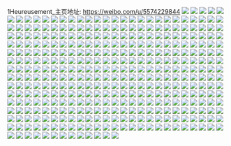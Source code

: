 1Heureusement_主页地址: https://weibo.com/u/5574229844 
![](https://wx4.sinaimg.cn/mw2000/0065eTOYly1h9g0fkfnb5j32c02v5kjl.jpg) 
![](https://wx4.sinaimg.cn/mw2000/0065eTOYly1h9g0fjd23ej32c02kdhdt.jpg) 
![](https://wx4.sinaimg.cn/mw2000/0065eTOYly1h8nfcyrdczj30gp15743u.jpg) 
![](https://wx4.sinaimg.cn/mw2000/0065eTOYly1h8nfgtusgvj30n01dsth3.jpg) 
![](https://wx4.sinaimg.cn/mw2000/0065eTOYly1h87h7eddx4j32c0340qv7.jpg) 
![](https://wx4.sinaimg.cn/mw2000/0065eTOYly1h87h7ctkf0j30n00rdn0i.jpg) 
![](https://wx4.sinaimg.cn/mw2000/0065eTOYly1h7xgreog3yj31o0280qv5.jpg) 
![](https://wx4.sinaimg.cn/mw2000/0065eTOYly1h7vthmafpkj30tq1ebqim.jpg) 
![](https://wx4.sinaimg.cn/mw2000/0065eTOYly1h7s8ozr6tjj30tz11oaw8.jpg) 
![](https://wx4.sinaimg.cn/mw2000/0065eTOYly1h7ixq9ml2gj313u0tuwlo.jpg) 
![](https://wx4.sinaimg.cn/mw2000/0065eTOYly1h7ixks52n8j30n01ds775.jpg) 
![](https://wx4.sinaimg.cn/mw2000/0065eTOYly1h7ixk17zbwj30tw13wgvd.jpg) 
![](https://wx4.sinaimg.cn/mw2000/0065eTOYly1h7fc549nn4j32c1340npf.jpg) 
![](https://wx4.sinaimg.cn/mw2000/0065eTOYly1h7fc55urvuj32c0340npf.jpg) 
![](https://wx4.sinaimg.cn/mw2000/0065eTOYly1h7db4w5lzzj32c0340qv6.jpg) 
![](https://wx4.sinaimg.cn/mw2000/0065eTOYly1h7bmnwk5rij31o0280tre.jpg) 
![](https://wx4.sinaimg.cn/mw2000/0065eTOYly1h7bmoegm1bj30s80gxab5.jpg) 
![](https://wx4.sinaimg.cn/mw2000/0065eTOYly1h7ahobvyj8j30mz0zg0uy.jpg) 
![](https://wx4.sinaimg.cn/mw2000/0065eTOYly1h79pvp98o8j30ei0c0mz2.jpg) 
![](https://wx4.sinaimg.cn/mw2000/0065eTOYly1h79pvozrf8j30tr0no43y.jpg) 
![](https://wx4.sinaimg.cn/mw2000/0065eTOYly1h784aw21x2j30kb112k1z.jpg) 
![](https://wx4.sinaimg.cn/mw2000/0065eTOYly1h72wte7954j31sc2dsqv5.jpg) 
![](https://wx4.sinaimg.cn/mw2000/0065eTOYly1h6vw7lbezjj31o0280qv5.jpg) 
![](https://wx4.sinaimg.cn/mw2000/0065eTOYly1h6vw8ila9yj31o0280wol.jpg) 
![](https://wx4.sinaimg.cn/mw2000/0065eTOYly1h6tkri60z1j32c03404qr.jpg) 
![](https://wx4.sinaimg.cn/mw2000/0065eTOYly1h6tkrivtqxj30fo0mb79a.jpg) 
![](https://wx4.sinaimg.cn/mw2000/0065eTOYly1h6sbn3b0b4j33nc3ncayc.jpg) 
![](https://wx4.sinaimg.cn/mw2000/0065eTOYly1h6sbnedzptj32c03407wl.jpg) 
![](https://wx4.sinaimg.cn/mw2000/0065eTOYly1h6l4j8lb0ej32dc35s1l1.jpg) 
![](https://wx4.sinaimg.cn/mw2000/0065eTOYly1h6l4jekrtlj30n01ds7t0.jpg) 
![](https://wx4.sinaimg.cn/mw2000/0065eTOYly1h6l4jltt6cj31o0280u0x.jpg) 
![](https://wx4.sinaimg.cn/mw2000/0065eTOYly1h632x6k21sj31o01o0kjl.jpg) 
![](https://wx4.sinaimg.cn/mw2000/0065eTOYly1h632x81j9qj32c02c0npf.jpg) 
![](https://wx4.sinaimg.cn/mw2000/0065eTOYly1h632xeu7hej30n007djsv.jpg) 
![](https://wx4.sinaimg.cn/mw2000/0065eTOYly1h57s3devb9j33402c0hdw.jpg) 
![](https://wx4.sinaimg.cn/mw2000/0065eTOYly1h4waocbdj9j31o0280b29.jpg) 
![](https://wx4.sinaimg.cn/mw2000/0065eTOYly1h4waodbmo4j31o0280b29.jpg) 
![](https://wx4.sinaimg.cn/mw2000/0065eTOYly1h4v6o161zjj30u0140gw0.jpg) 
![](https://wx4.sinaimg.cn/mw2000/0065eTOYly1h4ihtuj2p1j32c0340hdx.jpg) 
![](https://wx4.sinaimg.cn/mw2000/0065eTOYly1h3ysoyp91oj30s31dxjyc.jpg) 
![](https://wx4.sinaimg.cn/mw2000/0065eTOYly1h3af1xb8bgj31o0280x6p.jpg) 
![](https://wx4.sinaimg.cn/mw2000/0065eTOYly1h3af1zp8nbj31o0280u0x.jpg) 
![](https://wx4.sinaimg.cn/mw2000/0065eTOYly1h36thip5txj31o02804nu.jpg) 
![](https://wx4.sinaimg.cn/mw2000/0065eTOYly1h123asonz8j30qs0u4n2o.jpg) 
![](https://wx4.sinaimg.cn/mw2000/0065eTOYly1gzt83zlwomj31o0280hdt.jpg) 
![](https://wx4.sinaimg.cn/mw2000/0065eTOYly1gz7cf7voxuj30r00yoafn.jpg) 
![](https://wx4.sinaimg.cn/mw2000/0065eTOYly1gz4q3ehencj30u01hcn1j.jpg) 
![](https://wx4.sinaimg.cn/mw2000/0065eTOYly1gxgvtgaf60j31400u011c.jpg) 
![](https://wx4.sinaimg.cn/mw2000/0065eTOYly1gxa9shu01hj33402c0qv6.jpg) 
![](https://wx4.sinaimg.cn/mw2000/0065eTOYly1gxa9sjzqitj33402c0hdu.jpg) 
![](https://wx4.sinaimg.cn/mw2000/0065eTOYly1gxa9slfv2pj32c03407wi.jpg) 
![](https://wx4.sinaimg.cn/mw2000/0065eTOYly1gx2qgeiya7j32c0340u0y.jpg) 
![](https://wx4.sinaimg.cn/mw2000/0065eTOYly1gwfnu23514j31o0280npd.jpg) 
![](https://wx4.sinaimg.cn/mw2000/0065eTOYly1gwfnu5dakij31o0280npd.jpg) 
![](https://wx4.sinaimg.cn/mw2000/0065eTOYly1gwa36yyiuxj33402c04qr.jpg) 
![](https://wx4.sinaimg.cn/mw2000/0065eTOYly1gw6h7mpkm4j32c0340npe.jpg) 
![](https://wx4.sinaimg.cn/mw2000/0065eTOYly1gw6h7p01qoj32c03404qs.jpg) 
![](https://wx4.sinaimg.cn/mw2000/0065eTOYly1gvyx3sausyj30a30b5q44.jpg) 
![](https://wx4.sinaimg.cn/mw2000/0065eTOYly1gvq3axuvtij63402c0hdu02.jpg) 
![](https://wx4.sinaimg.cn/mw2000/0065eTOYly1gvq3azxi57j63402c01kz02.jpg) 
![](https://wx4.sinaimg.cn/mw2000/0065eTOYly1gvq3b1m347j63402c0b2a02.jpg) 
![](https://wx4.sinaimg.cn/mw2000/0065eTOYly1gvfonki5eqj613z0u0wzs02.jpg) 
![](https://wx4.sinaimg.cn/mw2000/0065eTOYly1guyz06ppmsj60n01ds42402.jpg) 
![](https://wx4.sinaimg.cn/mw2000/0065eTOYly1guomzm3g0aj63402c0qv602.jpg) 
![](https://wx4.sinaimg.cn/mw2000/0065eTOYly1guomzoqhloj63402c07wj02.jpg) 
![](https://wx4.sinaimg.cn/mw2000/0065eTOYly1guon16cluxj60tz0mi0z402.jpg) 
![](https://wx4.sinaimg.cn/mw2000/0065eTOYly1guon1crfgsj60tz0miwov02.jpg) 
![](https://wx4.sinaimg.cn/mw2000/0065eTOYly1guomzwdiikj63402c0x6q02.jpg) 
![](https://wx4.sinaimg.cn/mw2000/0065eTOYly1guomzymml8j61o0280x6p02.jpg) 
![](https://wx4.sinaimg.cn/mw2000/0065eTOYly1gudmwn5s73j63342bcx6q02.jpg) 
![](https://wx4.sinaimg.cn/mw2000/0065eTOYly1gu4u2pu35kj61o0280kjl02.jpg) 
![](https://wx4.sinaimg.cn/mw2000/0065eTOYly1gu4u46tyidj62c03407wi02.jpg) 
![](https://wx4.sinaimg.cn/mw2000/0065eTOYly1gtxhe6kbq6j63402c0b2b02.jpg) 
![](https://wx4.sinaimg.cn/mw2000/0065eTOYly1gtxhe8p885j62c0340npe02.jpg) 
![](https://wx4.sinaimg.cn/mw2000/0065eTOYly1gtxhe4kn44j62c0340hdt02.jpg) 
![](https://wx4.sinaimg.cn/mw2000/0065eTOYly1gtxheask9gj61o0280e8202.jpg) 
![](https://wx4.sinaimg.cn/mw2000/0065eTOYly1gtxhedidk8j61o0280x6p02.jpg) 
![](https://wx4.sinaimg.cn/mw2000/0065eTOYly1gtxheeph6tj63402c0kjm02.jpg) 
![](https://wx4.sinaimg.cn/mw2000/0065eTOYly1gtcmyyxogej33402c0hdu.jpg) 
![](https://wx4.sinaimg.cn/mw2000/0065eTOYly1gtcmz05rdwj33402c0b2a.jpg) 
![](https://wx4.sinaimg.cn/mw2000/0065eTOYly1gtcmz1h1zzj33402c0hdu.jpg) 
![](https://wx4.sinaimg.cn/mw2000/0065eTOYly1gtcmz2w31rj33402c0e82.jpg) 
![](https://wx4.sinaimg.cn/mw2000/0065eTOYly1gt3e74ckarj30vc15sk1b.jpg) 
![](https://wx4.sinaimg.cn/mw2000/0065eTOYly1gt3e74u0ldj30vc15sn86.jpg) 
![](https://wx4.sinaimg.cn/mw2000/0065eTOYly1gsxledcq91j33402c07wi.jpg) 
![](https://wx4.sinaimg.cn/mw2000/0065eTOYly1gsxlef5wu8j33402c0kjn.jpg) 
![](https://wx4.sinaimg.cn/mw2000/0065eTOYly1gsxleh3nffj32c0340qv6.jpg) 
![](https://wx4.sinaimg.cn/mw2000/0065eTOYly1gsxleifj1jj33402c0e82.jpg) 
![](https://wx4.sinaimg.cn/mw2000/0065eTOYly1gsu9h3hb0zj317k0oi474.jpg) 
![](https://wx4.sinaimg.cn/mw2000/0065eTOYly1gsu9h4ikuyj33402c0b29.jpg) 
![](https://wx4.sinaimg.cn/mw2000/0065eTOYly1gsoxpb6x2pj33402c0kjn.jpg) 
![](https://wx4.sinaimg.cn/mw2000/0065eTOYly1grnp6phjvkj32c0340e81.jpg) 
![](https://wx4.sinaimg.cn/mw2000/0065eTOYly1gqznpomen3j32c0340qvc.jpg) 
![](https://wx4.sinaimg.cn/mw2000/0065eTOYly1gqtwvrebgzj31o0280e85.jpg) 
![](https://wx4.sinaimg.cn/mw2000/0065eTOYly1gqtwvt17xmj31o0280qv9.jpg) 
![](https://wx4.sinaimg.cn/mw2000/0065eTOYly1gqsgrvzhf4j32c0340b29.jpg) 
![](https://wx4.sinaimg.cn/mw2000/0065eTOYly1gqozspwcraj32c0340e83.jpg) 
![](https://wx4.sinaimg.cn/mw2000/0065eTOYly1gqlwq24u43j30u00u0qeh.jpg) 
![](https://wx4.sinaimg.cn/mw2000/0065eTOYly1gqj79ntcb0j32c0340hdv.jpg) 
![](https://wx4.sinaimg.cn/mw2000/0065eTOYly1gqibk8gb4vj33402c0tp3.jpg) 
![](https://wx4.sinaimg.cn/mw2000/0065eTOYly1gqa77a6eknj30vc15su0x.jpg) 
![](https://wx4.sinaimg.cn/mw2000/0065eTOYly1gptmb5p5bwj33402c0x6p.jpg) 
![](https://wx4.sinaimg.cn/mw2000/0065eTOYly1gptmb7rwf2j33402c0u0x.jpg) 
![](https://wx4.sinaimg.cn/mw2000/0065eTOYly1gptmb4eti8j32c0340u0y.jpg) 
![](https://wx4.sinaimg.cn/mw2000/0065eTOYly1gpr2jtaj0uj33402c01ky.jpg) 
![](https://wx4.sinaimg.cn/mw2000/0065eTOYly1gpr2jqs83rj33402c07wi.jpg) 
![](https://wx4.sinaimg.cn/mw2000/0065eTOYly1gp4i2zjhdij32by2byx6s.jpg) 
![](https://wx4.sinaimg.cn/mw2000/0065eTOYly1gp4i30t6c3j31o01o07wj.jpg) 
![](https://wx4.sinaimg.cn/mw2000/0065eTOYly1got446545zj30vc15sx63.jpg) 
![](https://wx4.sinaimg.cn/mw2000/0065eTOYly1got446r6ssj30vc15s7vl.jpg) 
![](https://wx4.sinaimg.cn/mw2000/0065eTOYly1got447fsw1j30vc15sb1n.jpg) 
![](https://wx4.sinaimg.cn/mw2000/0065eTOYly1got448zzcmj33402c0x6q.jpg) 
![](https://wx4.sinaimg.cn/mw2000/0065eTOYly1gokugqg52ij33402c0hdu.jpg) 
![](https://wx4.sinaimg.cn/mw2000/0065eTOYly1gn8cqio2gfj30u0140nlh.jpg) 
![](https://wx4.sinaimg.cn/mw2000/0065eTOYly1gn8cqjljmej30u0140nl1.jpg) 
![](https://wx4.sinaimg.cn/mw2000/0065eTOYly1gn8cqkjemwj30u0140qt7.jpg) 
![](https://wx4.sinaimg.cn/mw2000/0065eTOYly1gmpb7ralcmj311k11kqja.jpg) 
![](https://wx4.sinaimg.cn/mw2000/0065eTOYly1gmlx9546a3j31mg3341kz.jpg) 
![](https://wx4.sinaimg.cn/mw2000/0065eTOYly1gmkmun0vycj30u01404qp.jpg) 
![](https://wx4.sinaimg.cn/mw2000/0065eTOYly1gls5ws6ppmj30u01401kx.jpg) 
![](https://wx4.sinaimg.cn/mw2000/0065eTOYly1gl74rc2qqhj30u00u0qij.jpg) 
![](https://wx4.sinaimg.cn/mw2000/0065eTOYly1gjslx5yvgyj31e01uohdt.jpg) 
![](https://wx4.sinaimg.cn/mw2000/0065eTOYly1gjslx6omp3j31e01uoe81.jpg) 
![](https://wx4.sinaimg.cn/mw2000/0065eTOYly1gjslx7cxhbj31e01uonpd.jpg) 
![](https://wx4.sinaimg.cn/mw2000/0065eTOYly1gjslx8h4woj31kw16o4qq.jpg) 
![](https://wx4.sinaimg.cn/mw2000/0065eTOYly1gjslx91wbcj316o1kwnpd.jpg) 
![](https://wx4.sinaimg.cn/mw2000/0065eTOYly1gjslx9tr5oj316o1kw1ky.jpg) 
![](https://wx4.sinaimg.cn/mw2000/0065eTOYly1gj7t1vwdllj316o1kwkjl.jpg) 
![](https://wx4.sinaimg.cn/mw2000/0065eTOYly1gixkngag61j31400u0h8s.jpg) 
![](https://wx4.sinaimg.cn/mw2000/0065eTOYly1gixkngnufvj31400u0e3y.jpg) 
![](https://wx4.sinaimg.cn/mw2000/0065eTOYly1gipdxr2cibj30u00yw1kx.jpg) 
![](https://wx4.sinaimg.cn/mw2000/0065eTOYly1giieoeucwtj30qo0v1wgc.jpg) 
![](https://wx4.sinaimg.cn/mw2000/0065eTOYly1ghynn4tlxtj30u00u0k46.jpg) 
![](https://wx4.sinaimg.cn/mw2000/0065eTOYly1ghynn79mzqj30tz0sqaqo.jpg) 
![](https://wx4.sinaimg.cn/mw2000/0065eTOYly1ghynn8yzlvj30u00u0tlc.jpg) 
![](https://wx4.sinaimg.cn/mw2000/0065eTOYly1ghynna24n7j30u00u0nd6.jpg) 
![](https://wx4.sinaimg.cn/mw2000/0065eTOYly1ghynn6cs2wj30u00u04e3.jpg) 
![](https://wx4.sinaimg.cn/mw2000/0065eTOYly1ghynnbmgooj30u00u0tov.jpg) 
![](https://wx4.sinaimg.cn/mw2000/0065eTOYly1ghynnd6r3sj30u00u0k7w.jpg) 
![](https://wx4.sinaimg.cn/mw2000/0065eTOYly1ghynnetp00j30u00u07jg.jpg) 
![](https://wx4.sinaimg.cn/mw2000/0065eTOYly1ghynovavhlj30u00rngz4.jpg) 
![](https://wx4.sinaimg.cn/mw2000/0065eTOYly1ghqkrhzedsj30u0140nm8.jpg) 
![](https://wx4.sinaimg.cn/mw2000/0065eTOYly1ghlryt7s63j30u0140x28.jpg) 
![](https://wx4.sinaimg.cn/mw2000/0065eTOYly1ghlryuhbxvj33342bcnpe.jpg) 
![](https://wx4.sinaimg.cn/mw2000/0065eTOYly1ghezmgt891j31400u07rh.jpg) 
![](https://wx4.sinaimg.cn/mw2000/0065eTOYly1ghezmhhkm2j317x13c4qp.jpg) 
![](https://wx4.sinaimg.cn/mw2000/0065eTOYly1ghezmig9ztj316m0tmqu8.jpg) 
![](https://wx4.sinaimg.cn/mw2000/0065eTOYly1ghezmj2188j31400u0axp.jpg) 
![](https://wx4.sinaimg.cn/mw2000/0065eTOYly1ghezmji1ryj30qg0p2akb.jpg) 
![](https://wx4.sinaimg.cn/mw2000/0065eTOYly1ghezmk2a5xj316o0ul4p2.jpg) 
![](https://wx4.sinaimg.cn/mw2000/0065eTOYly1ghezmkrho6j31400u04n9.jpg) 
![](https://wx4.sinaimg.cn/mw2000/0065eTOYly1ghezmwg1mkj31kw16ob29.jpg) 
![](https://wx4.sinaimg.cn/mw2000/0065eTOYly1ghezmmqqpmj316k0x47wh.jpg) 
![](https://wx4.sinaimg.cn/mw2000/0065eTOYly1ghcpwonhukj31kw16o7wi.jpg) 
![](https://wx4.sinaimg.cn/mw2000/0065eTOYly1ghcpwqpweij31kw16oqv6.jpg) 
![](https://wx4.sinaimg.cn/mw2000/0065eTOYly1gha43fkvpaj31400u0twg.jpg) 
![](https://wx4.sinaimg.cn/mw2000/0065eTOYly1gh9927veg8j31400u0wyx.jpg) 
![](https://wx4.sinaimg.cn/mw2000/0065eTOYly1gh7r7wax9dj31400u0avr.jpg) 
![](https://wx4.sinaimg.cn/mw2000/0065eTOYly1gh7r7wv5hej31400u0e04.jpg) 
![](https://wx4.sinaimg.cn/mw2000/0065eTOYly1gh424ihowbj30s00kotj0.jpg) 
![](https://wx4.sinaimg.cn/mw2000/0065eTOYly1gh424ixtvuj30rs0km7fs.jpg) 
![](https://wx4.sinaimg.cn/mw2000/0065eTOYly1ggxtro4matj31400u01kx.jpg) 
![](https://wx4.sinaimg.cn/mw2000/0065eTOYly1ggp0idzpw1j30qo0k0401.jpg) 
![](https://wx4.sinaimg.cn/mw2000/0065eTOYly1ggp0ie9wj3j30qo0kidg0.jpg) 
![](https://wx4.sinaimg.cn/mw2000/0065eTOYly1ggp0ienq4fj30qo0k0q4b.jpg) 
![](https://wx4.sinaimg.cn/mw2000/0065eTOYly1ggp0iex91ij30qo0i8wfd.jpg) 
![](https://wx4.sinaimg.cn/mw2000/0065eTOYly1ggm4omxc2bj31400u04qp.jpg) 
![](https://wx4.sinaimg.cn/mw2000/0065eTOYly1ggakc9ebgcj31400vw1kx.jpg) 
![](https://wx4.sinaimg.cn/mw2000/0065eTOYly1gg76u5vfj9j31400u0nmb.jpg) 
![](https://wx4.sinaimg.cn/mw2000/0065eTOYly1gf9nstzmrzj315o15okhm.jpg) 
![](https://wx4.sinaimg.cn/mw2000/0065eTOYly1gez6nxjy5fj31400u0qp0.jpg) 
![](https://wx4.sinaimg.cn/mw2000/0065eTOYly1geu6udb5z1j30u00u01cj.jpg) 
![](https://wx4.sinaimg.cn/mw2000/0065eTOYly1ger772c6pfj31400u07p9.jpg) 
![](https://wx4.sinaimg.cn/mw2000/0065eTOYly1ger772xdnnj31400u0e1k.jpg) 
![](https://wx4.sinaimg.cn/mw2000/0065eTOYly1ge9qdcubnrj31400u0dyb.jpg) 
![](https://wx4.sinaimg.cn/mw2000/0065eTOYly1ge9qddfgxdj31400u0wz9.jpg) 
![](https://wx4.sinaimg.cn/mw2000/0065eTOYly1gdl2hzdowuj31400u0qlk.jpg) 
![](https://wx4.sinaimg.cn/mw2000/0065eTOYly1gdgeax7d9bj31400u0u0j.jpg) 
![](https://wx4.sinaimg.cn/mw2000/0065eTOYly1gcsrt9lbhbj30u01404fz.jpg) 
![](https://wx4.sinaimg.cn/mw2000/0065eTOYly1gcp0awi17tj31400u01kx.jpg) 
![](https://wx4.sinaimg.cn/mw2000/0065eTOYly1gcoqbqhl7cj33342bc7wi.jpg) 
![](https://wx4.sinaimg.cn/mw2000/0065eTOYly1gcoqbrngi6j33342bc1ky.jpg) 
![](https://wx4.sinaimg.cn/mw2000/0065eTOYly1gco26x21dvj31400u04q6.jpg) 
![](https://wx4.sinaimg.cn/mw2000/0065eTOYly1gcnqvs9llaj31400u0wiu.jpg) 
![](https://wx4.sinaimg.cn/mw2000/0065eTOYly1gcnqvrn2ijj31400u079e.jpg) 
![](https://wx4.sinaimg.cn/mw2000/0065eTOYly1gcnqvsqv27j31400u043i.jpg) 
![](https://wx4.sinaimg.cn/mw2000/0065eTOYly1gcnfzyvubaj31400u0q87.jpg) 
![](https://wx4.sinaimg.cn/mw2000/0065eTOYly1gcmw443mg9j30u00u0adn.jpg) 
![](https://wx4.sinaimg.cn/mw2000/0065eTOYly1gck50mm49ej30qo0yc0wx.jpg) 
![](https://wx4.sinaimg.cn/mw2000/0065eTOYly1gch61pbog4j31400u0n07.jpg) 
![](https://wx4.sinaimg.cn/mw2000/0065eTOYly1gc4ci69x5mj31400u0tbc.jpg) 
![](https://wx4.sinaimg.cn/mw2000/0065eTOYly1gc4ci6nx6oj31400u076f.jpg) 
![](https://wx4.sinaimg.cn/mw2000/0065eTOYly1gc4ci6y1mzj31400u0dht.jpg) 
![](https://wx4.sinaimg.cn/mw2000/0065eTOYly1gc4ci7w850j31400u0tb6.jpg) 
![](https://wx4.sinaimg.cn/mw2000/0065eTOYly1gbwaoqyc4fj30u00u0mzx.jpg) 
![](https://wx4.sinaimg.cn/mw2000/0065eTOYly1gbtsbmnnv8j30u00u0wj2.jpg) 
![](https://wx4.sinaimg.cn/mw2000/0065eTOYly1gbo0xvajkej31400u00t8.jpg) 
![](https://wx4.sinaimg.cn/mw2000/0065eTOYly1gbo0xvmclpj30qo0s8t8w.jpg) 
![](https://wx4.sinaimg.cn/mw2000/0065eTOYly1gbo0yi5cu3j30qo0phwft.jpg) 
![](https://wx4.sinaimg.cn/mw2000/0065eTOYly1gb03xdrb2ij31400u0n43.jpg) 
![](https://wx4.sinaimg.cn/mw2000/0065eTOYly3gaqytng25fj30zk0zk41l.jpg) 
![](https://wx4.sinaimg.cn/mw2000/0065eTOYly3gaqytnt3maj30u00u0dl2.jpg) 
![](https://wx4.sinaimg.cn/mw2000/0065eTOYly1gahkdmmkuaj30qm0qmtbb.jpg) 
![](https://wx4.sinaimg.cn/mw2000/0065eTOYly1gaf8l3ywgvj30u01404g9.jpg) 
![](https://wx4.sinaimg.cn/mw2000/0065eTOYly1gaf8l4ajbqj30u01401a2.jpg) 
![](https://wx4.sinaimg.cn/mw2000/0065eTOYly1gaf8l4l7f7j30u0140wvr.jpg) 
![](https://wx4.sinaimg.cn/mw2000/0065eTOYly1gaf7mbp8gjj30sg0fp419.jpg) 
![](https://wx4.sinaimg.cn/mw2000/0065eTOYly1gad22uz0vqj30u00u079s.jpg) 
![](https://wx4.sinaimg.cn/mw2000/0065eTOYly1ga85kxftdgj31400u07wh.jpg) 
![](https://wx4.sinaimg.cn/mw2000/0065eTOYly1ga5q9o0rs6j31o01o0u0y.jpg) 
![](https://wx4.sinaimg.cn/mw2000/0065eTOYly1ga5q9oszozj32bc2bcu0x.jpg) 
![](https://wx4.sinaimg.cn/mw2000/0065eTOYly1g9ypu8fcsgj31o0190b2a.jpg) 
![](https://wx4.sinaimg.cn/mw2000/0065eTOYly1g9ypu98082j31o0190hdu.jpg) 
![](https://wx4.sinaimg.cn/mw2000/0065eTOYly1g9ypu9yqasj31o0190e82.jpg) 
![](https://wx4.sinaimg.cn/mw2000/0065eTOYly1g9ypu7ik6zj31o0190npd.jpg) 
![](https://wx4.sinaimg.cn/mw2000/0065eTOYly1g9ypubmbtzj33402c07wn.jpg) 
![](https://wx4.sinaimg.cn/mw2000/0065eTOYly1g9ypudvp9pj33402c0qvb.jpg) 
![](https://wx4.sinaimg.cn/mw2000/0065eTOYly1g9uaynlmfqj31400u0nhb.jpg) 
![](https://wx4.sinaimg.cn/mw2000/0065eTOYly1g9uaynxj0vj31400u0dzo.jpg) 
![](https://wx4.sinaimg.cn/mw2000/0065eTOYly1g9uayoa17yj31400u07oy.jpg) 
![](https://wx4.sinaimg.cn/mw2000/0065eTOYly1g9uayon27lj31400u0au4.jpg) 
![](https://wx4.sinaimg.cn/mw2000/0065eTOYly1g9qxe0h1i4j31o0190u0y.jpg) 
![](https://wx4.sinaimg.cn/mw2000/0065eTOYly1g9ps9454pnj31400u0h7q.jpg) 
![](https://wx4.sinaimg.cn/mw2000/0065eTOYly1g9myjhq94pj30u0140aq9.jpg) 
![](https://wx4.sinaimg.cn/mw2000/0065eTOYly1g9myji422dj30u0140h1o.jpg) 
![](https://wx4.sinaimg.cn/mw2000/0065eTOYly1g9e6fx3q36j31400u0dy4.jpg) 
![](https://wx4.sinaimg.cn/mw2000/0065eTOYly1g9bwnpudolj30u00th4ce.jpg) 
![](https://wx4.sinaimg.cn/mw2000/0065eTOYly1g98dk2qw87j31400u0h4z.jpg) 
![](https://wx4.sinaimg.cn/mw2000/0065eTOYly1g98dk27y1xj31400u0ngf.jpg) 
![](https://wx4.sinaimg.cn/mw2000/0065eTOYly1g98dk14hhjj31400u0h4y.jpg) 
![](https://wx4.sinaimg.cn/mw2000/0065eTOYly1g928ge88alj31o00xru0x.jpg) 
![](https://wx4.sinaimg.cn/mw2000/0065eTOYly1g8wpghmcehj31400u0ndk.jpg) 
![](https://wx4.sinaimg.cn/mw2000/0065eTOYly1g8wpgh810qj31400u0wvm.jpg) 
![](https://wx4.sinaimg.cn/mw2000/0065eTOYly1g8wpggm92aj31400u04fm.jpg) 
![](https://wx4.sinaimg.cn/mw2000/0065eTOYly1g8wpggyxq5j31400u07l7.jpg) 
![](https://wx4.sinaimg.cn/mw2000/0065eTOYly1g87ddytthtj31o01o0kjm.jpg) 
![](https://wx4.sinaimg.cn/mw2000/0065eTOYly1g863k8ufqmj32c02c01kz.jpg) 
![](https://wx4.sinaimg.cn/mw2000/0065eTOYly1g83v348ytuj315o2lr1ky.jpg) 
![](https://wx4.sinaimg.cn/mw2000/0065eTOYly1g83v34u7w1j315o1d67wh.jpg) 
![](https://wx4.sinaimg.cn/mw2000/0065eTOYly1g7xn847zlij31400u0wwq.jpg) 
![](https://wx4.sinaimg.cn/mw2000/0065eTOYly1g7xn84l2jqj31400u0qlv.jpg) 
![](https://wx4.sinaimg.cn/mw2000/0065eTOYly1g7nle35i61j31400u04qp.jpg) 
![](https://wx4.sinaimg.cn/mw2000/0065eTOYly1g7nle3vafxj31400u04qp.jpg) 
![](https://wx4.sinaimg.cn/mw2000/0065eTOYly1g7nle4dz0hj31400u04qp.jpg) 
![](https://wx4.sinaimg.cn/mw2000/0065eTOYly1g7nle562j5j31400u04qp.jpg) 
![](https://wx4.sinaimg.cn/mw2000/0065eTOYly1g7nle5zzvyj31400u04qp.jpg) 
![](https://wx4.sinaimg.cn/mw2000/0065eTOYly1g7nle6mssaj31400u04qp.jpg) 
![](https://wx4.sinaimg.cn/mw2000/0065eTOYly1g79vadc7pnj32o02o01ky.jpg) 
![](https://wx4.sinaimg.cn/mw2000/0065eTOYly1g79vadwdxcj30u014078m.jpg) 
![](https://wx4.sinaimg.cn/mw2000/0065eTOYly1g775b7kwutj30u0140qpg.jpg) 
![](https://wx4.sinaimg.cn/mw2000/0065eTOYly1g775b7z4xmj30u0140tvr.jpg) 
![](https://wx4.sinaimg.cn/mw2000/0065eTOYly1g775b956hdj30u01404km.jpg) 
![](https://wx4.sinaimg.cn/mw2000/0065eTOYly1g775ba4vuqj30u0140avz.jpg) 
![](https://wx4.sinaimg.cn/mw2000/0065eTOYly1g73mg5srsmj31400u0whc.jpg) 
![](https://wx4.sinaimg.cn/mw2000/0065eTOYly1g73mg69157j31400u0ju8.jpg) 
![](https://wx4.sinaimg.cn/mw2000/0065eTOYly1g73mg6r6wrj31400u0n07.jpg) 
![](https://wx4.sinaimg.cn/mw2000/0065eTOYly1g73mg73tomj31400u0770.jpg) 
![](https://wx4.sinaimg.cn/mw2000/0065eTOYly1g73mg7feu3j31400u0jus.jpg) 
![](https://wx4.sinaimg.cn/mw2000/0065eTOYly1g73mg7q4fkj31400u0wh0.jpg) 
![](https://wx4.sinaimg.cn/mw2000/0065eTOYly1g72s2soy5wj30jg0gzabw.jpg) 
![](https://wx4.sinaimg.cn/mw2000/0065eTOYly1g6yt7vqe56j31280nijvj.jpg) 
![](https://wx4.sinaimg.cn/mw2000/0065eTOYly1g6yt85le5rj30qo0icn02.jpg) 
![](https://wx4.sinaimg.cn/mw2000/0065eTOYly1g6yt7wmorlj30u00u0q8j.jpg) 
![](https://wx4.sinaimg.cn/mw2000/0065eTOYly1g6yt7xc1n5j30u00u0tcr.jpg) 
![](https://wx4.sinaimg.cn/mw2000/0065eTOYly1g6rff0mm6wj31400u0qsl.jpg) 
![](https://wx4.sinaimg.cn/mw2000/0065eTOYly1g6ny8a4w24j30j60j6acf.jpg) 
![](https://wx4.sinaimg.cn/mw2000/0065eTOYly1g6k55isgmej30u01407wh.jpg) 
![](https://wx4.sinaimg.cn/mw2000/0065eTOYly1g6k55jixnrj30u01407wh.jpg) 
![](https://wx4.sinaimg.cn/mw2000/0065eTOYly1g6k55k5rg6j30u01407wh.jpg) 
![](https://wx4.sinaimg.cn/mw2000/0065eTOYly1g6k55lg1i9j30u01404qp.jpg) 
![](https://wx4.sinaimg.cn/mw2000/0065eTOYly1g6k55mcjgfj30u0140b29.jpg) 
![](https://wx4.sinaimg.cn/mw2000/0065eTOYly1g6k55n3jxdj30u0140b29.jpg) 
![](https://wx4.sinaimg.cn/mw2000/0065eTOYly1g6a18qo4m3j31400u01hm.jpg) 
![](https://wx4.sinaimg.cn/mw2000/0065eTOYly1g62n32hj2qj31400u0qal.jpg) 
![](https://wx4.sinaimg.cn/mw2000/0065eTOYly1g62n32xlnmj31400u00zk.jpg) 
![](https://wx4.sinaimg.cn/mw2000/0065eTOYly1g5tlslabimj30rs0kudhc.jpg) 
![](https://wx4.sinaimg.cn/mw2000/0065eTOYly1g5225yvoi5j31400u0tg6.jpg) 
![](https://wx4.sinaimg.cn/mw2000/0065eTOYly1g5225z83fxj31400u0gtb.jpg) 
![](https://wx4.sinaimg.cn/mw2000/0065eTOYly1g5225zsb3uj31400u07bn.jpg) 
![](https://wx4.sinaimg.cn/mw2000/0065eTOYly1g522603ptsj31400u0q5w.jpg) 
![](https://wx4.sinaimg.cn/mw2000/0065eTOYly1g52260d2rmj31400u00wl.jpg) 
![](https://wx4.sinaimg.cn/mw2000/0065eTOYly1g52261bzw4j31400u00wi.jpg) 
![](https://wx4.sinaimg.cn/mw2000/0065eTOYly1g4wbfu7s0uj30u015w120.jpg) 
![](https://wx4.sinaimg.cn/mw2000/0065eTOYly1g4wbful54dj30u014gwke.jpg) 
![](https://wx4.sinaimg.cn/mw2000/0065eTOYly1g4qh0j5do5j313z0u4qoj.jpg) 
![](https://wx4.sinaimg.cn/mw2000/0065eTOYly1g4qgyxsebij31400u01kx.jpg) 
![](https://wx4.sinaimg.cn/mw2000/0065eTOYly1g4qgyzi4a6j31400u0np9.jpg) 
![](https://wx4.sinaimg.cn/mw2000/0065eTOYly1g4lug5wva3j31400u04l4.jpg) 
![](https://wx4.sinaimg.cn/mw2000/0065eTOYly1g4lug700zkj31400u07rn.jpg) 
![](https://wx4.sinaimg.cn/mw2000/0065eTOYly1g4lug7k5plj31400u0x23.jpg) 
![](https://wx4.sinaimg.cn/mw2000/0065eTOYly1g4lug80hhuj31400u0x3h.jpg) 
![](https://wx4.sinaimg.cn/mw2000/0065eTOYly1g4lug8e3hzj31400u01hz.jpg) 
![](https://wx4.sinaimg.cn/mw2000/0065eTOYly1g4lug8w4d0j31400u0x1x.jpg) 
![](https://wx4.sinaimg.cn/mw2000/0065eTOYly1g4jmfbls3sj31401o0npd.jpg) 
![](https://wx4.sinaimg.cn/mw2000/0065eTOYly1g4jmfaxmwuj315o21ddx9.jpg) 
![](https://wx4.sinaimg.cn/mw2000/0065eTOYly1g4hqi65kj5j31400u0n2w.jpg) 
![](https://wx4.sinaimg.cn/mw2000/0065eTOYly1g4dtsp9kanj30qo0qon3x.jpg) 
![](https://wx4.sinaimg.cn/mw2000/0065eTOYly1g4dtstdknlj31hc1hc4qq.jpg) 
![](https://wx4.sinaimg.cn/mw2000/0065eTOYly1g4dtss1bunj31o01o0kjm.jpg) 
![](https://wx4.sinaimg.cn/mw2000/0065eTOYly1g4dtsqp59pj31o01o0e82.jpg) 
![](https://wx4.sinaimg.cn/mw2000/0065eTOYly1g3vaf50o8aj33342bc7wi.jpg) 
![](https://wx4.sinaimg.cn/mw2000/0065eTOYly1g3vaf6nurdj33342bcb2a.jpg) 
![](https://wx4.sinaimg.cn/mw2000/0065eTOYly1g3b1yrt27xj31hc0u047r.jpg) 
![](https://wx4.sinaimg.cn/mw2000/0065eTOYly1g3b1yrd341j30u00u0qb5.jpg) 
![](https://wx4.sinaimg.cn/mw2000/0065eTOYly1g3b1ysg0wcj30u00u045m.jpg) 
![](https://wx4.sinaimg.cn/mw2000/0065eTOYly1g399z7jqeij30zk0k0tjc.jpg) 
![](https://wx4.sinaimg.cn/mw2000/0065eTOYly1g2zx6xemrij32io1w01ky.jpg) 
![](https://wx4.sinaimg.cn/mw2000/0065eTOYly1g2zx6yc86zj32io1w0kjl.jpg) 
![](https://wx4.sinaimg.cn/mw2000/0065eTOYly1g2zx6zg4y7j32io1w0npd.jpg) 
![](https://wx4.sinaimg.cn/mw2000/0065eTOYly1g2zx6weo3bj32io1w0qv5.jpg) 
![](https://wx4.sinaimg.cn/mw2000/0065eTOYly1g2wlm421pbj30jo0ftaiu.jpg) 
![](https://wx4.sinaimg.cn/mw2000/0065eTOYly1g2uzyjz7e0j30zk0k0te7.jpg) 
![](https://wx4.sinaimg.cn/mw2000/0065eTOYly1g2uzyk7qy1j30zk0k0q86.jpg) 
![](https://wx4.sinaimg.cn/mw2000/0065eTOYly1g2uzykl91pj30zk0k079n.jpg) 
![](https://wx4.sinaimg.cn/mw2000/0065eTOYly1g2jvlo63jnj32io1w01ky.jpg) 
![](https://wx4.sinaimg.cn/mw2000/0065eTOYly1g2756s97naj31hc0u0e1w.jpg) 
![](https://wx4.sinaimg.cn/mw2000/0065eTOYly1g1d5v2v8iwj30xc18enpd.jpg) 
![](https://wx4.sinaimg.cn/mw2000/0065eTOYly1g1d5v70mwbj30ku0z71kx.jpg) 
![](https://wx4.sinaimg.cn/mw2000/0065eTOYly1g1d5vcgaiej30ku1axe81.jpg) 
![](https://wx4.sinaimg.cn/mw2000/0065eTOYly1g1d5vfy47sj30ku1axe81.jpg) 
![](https://wx4.sinaimg.cn/mw2000/0065eTOYly1g152nqnuchj30ku1axhdt.jpg) 
![](https://wx4.sinaimg.cn/mw2000/0065eTOYly1g0z7njabdbj30qo0f0nac.jpg) 
![](https://wx4.sinaimg.cn/mw2000/0065eTOYly1g0ov5fgwgnj31hc0u0qv5.jpg) 
![](https://wx4.sinaimg.cn/mw2000/0065eTOYly1g0ov6i0bhlj31hc0u0npd.jpg) 
![](https://wx4.sinaimg.cn/mw2000/0065eTOYly1g0ov3rucuij31hc0u0qv5.jpg) 
![](https://wx4.sinaimg.cn/mw2000/0065eTOYly1g09di3z5o5j31w01w0u13.jpg) 
![](https://wx4.sinaimg.cn/mw2000/0065eTOYly1fzdkd8z6mjj31w01w0aub.jpg) 
![](https://wx4.sinaimg.cn/mw2000/0065eTOYly1fynfskbiinj30ku0ku0xi.jpg) 
![](https://wx4.sinaimg.cn/mw2000/0065eTOYly1fynfuv8kt8j30ku0ku79f.jpg) 
![](https://wx4.sinaimg.cn/mw2000/0065eTOYly1fy5deoag7hj315o15mkjm.jpg) 
![](https://wx4.sinaimg.cn/mw2000/0065eTOYly1fy5dft9de3j30xc18eqv5.jpg) 
![](https://wx4.sinaimg.cn/mw2000/0065eTOYly1fy5dg7gug9j30xc18e7wi.jpg) 
![](https://wx4.sinaimg.cn/mw2000/0065eTOYly1fwszh4mzhsj30qo0eyn91.jpg) 
![](https://wx4.sinaimg.cn/mw2000/0065eTOYly1fwpirza594j30xc18e4qq.jpg) 
![](https://wx4.sinaimg.cn/mw2000/0065eTOYly1fwpis4xt3dj30xc18e1ky.jpg) 
![](https://wx4.sinaimg.cn/mw2000/0065eTOYly1fwh9r4of4uj30ku0kudv8.jpg) 
![](https://wx4.sinaimg.cn/mw2000/0065eTOYly1fw002l7ieoj30i00i0k35.jpg) 
![](https://wx4.sinaimg.cn/mw2000/0065eTOYly1fvsta09jggj30qo0qob09.jpg) 
![](https://wx4.sinaimg.cn/mw2000/0065eTOYly1fvkxuv3swij315o15mhdt.jpg) 
![](https://wx4.sinaimg.cn/mw2000/0065eTOYly1fvkxuyszroj315o15me81.jpg) 
![](https://wx4.sinaimg.cn/mw2000/0065eTOYly1fv4rol46fkj30qo0qox46.jpg) 
![](https://wx4.sinaimg.cn/mw2000/0065eTOYly1fv3nskmqzmj31000o0443.jpg) 
![](https://wx4.sinaimg.cn/mw2000/0065eTOYly1fu8bdnokcbj31w01w01ky.jpg) 
![](https://wx4.sinaimg.cn/mw2000/0065eTOYly1fu8bdxk8k3j31w01w04qq.jpg) 
![](https://wx4.sinaimg.cn/mw2000/0065eTOYly1fu8be6nl45j31w01w0u0x.jpg) 
![](https://wx4.sinaimg.cn/mw2000/0065eTOYly1ftamasbi1ij30ku1qiqv5.jpg) 
![](https://wx4.sinaimg.cn/mw2000/0065eTOYly1ftamare9f2j30qo0qo7vz.jpg) 
![](https://wx4.sinaimg.cn/mw2000/0065eTOYly1ft94kf3u33j30zk0qoqn2.jpg) 
![](https://wx4.sinaimg.cn/mw2000/0065eTOYly1ft1iztwr09j30ku0bq79v.jpg) 
![](https://wx4.sinaimg.cn/mw2000/0065eTOYly1ft1izlpe06j30ku0bq43v.jpg) 
![](https://wx4.sinaimg.cn/mw2000/0065eTOYly1fslb6mbzz7j30ku0ku4f3.jpg) 
![](https://wx4.sinaimg.cn/mw2000/0065eTOYly1fsjzbtt120j30ku0kuh1m.jpg) 
![](https://wx4.sinaimg.cn/mw2000/0065eTOYly1fsfpdhbsq6j30ku0ku7mp.jpg) 
![](https://wx4.sinaimg.cn/mw2000/0065eTOYly1frzd4tc126j30m80m8na1.jpg) 
![](https://wx4.sinaimg.cn/mw2000/0065eTOYly1frhvif8uedj30ku0l7tpd.jpg) 
![](https://wx4.sinaimg.cn/mw2000/0065eTOYly1frhvig12drj30ku0l2h6d.jpg) 
![](https://wx4.sinaimg.cn/mw2000/0065eTOYly1fr646bpzf7j315o0rsnpd.jpg) 
![](https://wx4.sinaimg.cn/mw2000/0065eTOYly1fr491hcyx2j30ku0rswxp.jpg) 
![](https://wx4.sinaimg.cn/mw2000/0065eTOYly1fr491irdpjj30ku0kunbd.jpg) 
![](https://wx4.sinaimg.cn/mw2000/0065eTOYly1fr491g1p84j30ku0rska7.jpg) 
![](https://wx4.sinaimg.cn/mw2000/0065eTOYly1fr491jf54fj30ku0rstqn.jpg) 
![](https://wx4.sinaimg.cn/mw2000/0065eTOYly1fqe8ncwifqj30qo0qotd2.jpg) 
![](https://wx4.sinaimg.cn/mw2000/0065eTOYly1fqe8ndt285j30qo0qoaef.jpg) 
![](https://wx4.sinaimg.cn/mw2000/0065eTOYly1fqe8nepvelj30qo0qowiw.jpg) 
![](https://wx4.sinaimg.cn/mw2000/0065eTOYly1fq4c2qar7uj30u00u07wh.jpg) 
![](https://wx4.sinaimg.cn/mw2000/0065eTOYly1fpqh4zgzjcj30ku0rr78q.jpg) 
![](https://wx4.sinaimg.cn/mw2000/0065eTOYly1fpqh516f86j30ku0rsmz3.jpg) 
![](https://wx4.sinaimg.cn/mw2000/0065eTOYly1fphcahx5bfj31120ku7bk.jpg) 
